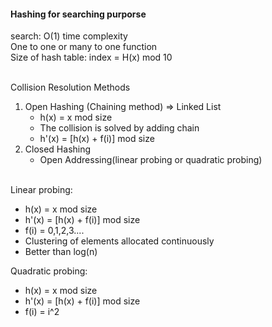#### Hashing for searching purporse
search: O(1) time complexity <br />
One to one or many to one function <br />
Size of hash table: index = H(x) mod 10 <br /><br />

Collision Resolution Methods<br />
1) Open Hashing (Chaining method) => Linked List <br />
   - h(x) = x mod size <br />
   - The collision is solved by adding chain <br />
   - h'(x) = [h(x) + f(i)] mod size <br />
2) Closed Hashing <br />
   - Open Addressing(linear probing or quadratic probing) <br /> <br />

Linear probing: <br />
   - h(x) = x mod size <br />
   - h'(x) = [h(x) + f(i)] mod size <br />
   - f(i) = 0,1,2,3....
   - Clustering of elements allocated continuously
   - Better than log(n)

Quadratic probing: <br />
   - h(x) = x mod size <br />
   - h'(x) = [h(x) + f(i)] mod size <br />
   - f(i) = i^2 <br />